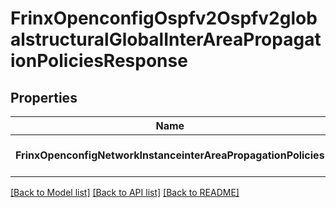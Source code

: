 # FrinxOpenconfigOspfv2Ospfv2globalstructuralGlobalInterAreaPropagationPoliciesResponse

## Properties
Name | Type | Description | Notes
------------ | ------------- | ------------- | -------------
**FrinxOpenconfigNetworkInstanceinterAreaPropagationPolicies** | [***FrinxOpenconfigOspfv2Ospfv2globalstructuralGlobalInterAreaPropagationPolicies**](frinx.openconfig.ospfv2.ospfv2globalstructural.global.InterAreaPropagationPolicies.md) |  | [optional] [default to null]

[[Back to Model list]](../README.md#documentation-for-models) [[Back to API list]](../README.md#documentation-for-api-endpoints) [[Back to README]](../README.md)


